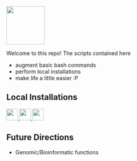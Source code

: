 <div align="left">
<img src="https://img.shields.io/badge/Shell_Scripts-%23121011.svg?style=square&logo=gnu-bash&logoColor=green&label=baSHic" height="100" />
</div>

Welcome to this repo! The scripts contained here 

* augment basic bash commands
* perform local installations
* make life a little easier :P

## Local Installations

<a href="https://github.com/pllittle/baSHic/blob/main/vignettes/local_R.md">
<img src="https://img.shields.io/badge/R-%23276DC3.svg?style=square&logo=r&logoColor=pink&label=Vignette" height="30" />
</a>

<a href="https://github.com/pllittle/baSHic/blob/main/scripts/linux_python.sh">
<img src="https://img.shields.io/badge/Python-3670A0?style=square&logo=python&logoColor=ffdd54&label=Script" height="30" />
</a>

<a href="https://github.com/pllittle/baSHic/blob/main/vignettes/local_Strelka2.md">
<img src="https://img.shields.io/badge/Strelka2-3670A0?style=square&logo=python&logoColor=ffdd54&label=Vignette" height="30" />
</a>




## Future Directions

* Genomic/Bioinformatic functions

